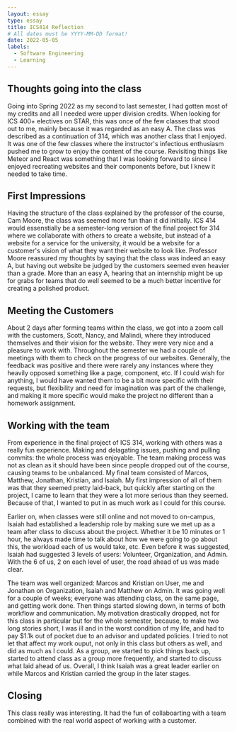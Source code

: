 ```yaml
---
layout: essay
type: essay
title: ICS414 Reflection
# All dates must be YYYY-MM-DD format!
date: 2022-05-05
labels:
  - Software Engineering
  - Learning
---
```


## Thoughts going into the class

  Going into Spring 2022 as my second to last semester, I had gotten most of my credits and all I needed were upper division credits. When looking for ICS 400+ electives on STAR, this was once of the few classes that stood out to me, mainly because it was regarded as an easy A. The class was described as a continuation of 314, which was another class that I enjoyed. It was one of the few classes where the instructor's infectious enthusiasm pushed me to grow to enjoy the content of the course. Revisiting things like Meteor and React was something that I was looking forward to since I enjoyed recreating websites and their components before, but I knew it needed to take time. 

## First Impressions

  Having the structure of the class explained by the professor of the course, Cam Moore, the class was seemed more fun than it did initially. ICS 414 would essenstially be a semester-long version of the final project for 314 where we collaborate with others to create a website, but instead of a website for a service for the university, it would be a website for a customer's vision of what they want their website to look like. Professor Moore reassured my thoughts by saying that the class was indeed an easy A, but having out website be judged by the customers seemed even heavier than a grade. More than an easy A, hearing that an internship might be up for grabs for teams that do well seemed to be a much better incentive for creating a polished product. 

## Meeting the Customers

  About 2 days after forming teams within the class, we got into a zoom call with the customers, Scott, Nancy, and Malindi, where they introduced themselves and their vision for the website. They were very nice and a pleasure to work with. Throughout the semester we had a couple of meetings with them to check on the progress of our websites. Generally, the feedback was positive and there were rarely any instances where they heavily opposed something like a page, component, etc. If I could wish for anything, I would have wanted them to be a bit more specific with their requests, but flexibility and need for imagination was part of the challenge, and making it more specific would make the project no different than a homework assignment. 

## Working with the team

  From experience in the final project of ICS 314, working with others was a really fun experience. Making and delagating issues, pushing and pulling commits: the whole process was enjoyable. The team making process was not as clean as it should have been since people dropped out of the course, causing teams to be unbalanced. My final team consisted of Marcos, Matthew, Jonathan, Kristian, and Isaiah. My first impression of all of them was that they seemed pretty laid-back, but quickly after starting on the project, I came to learn that they were a lot more serious than they seemed. Because of that, I wanted to put in as much work as I could for this course. 
  
  Earlier on, when classes were still online and not moved to on-campus, Isaiah had established a leadership role by making sure we met up as a team after class to discuss about the project. Whether it be 10 minutes or 1 hour, he always made time to talk about how we were going to go about this, the workload each of us would take, etc. Even before it was suggested, Isaiah had suggested 3 levels of users: Volunteer, Organization, and Admin. With the 6 of us, 2 on each level of user, the road ahead of us was made clear. 
  
   The team was well organized: Marcos and Kristian on User, me and Jonathan on Organization, Isaiah and Matthew on Admin. It was going well for a couple of weeks; everyone was attending class, on the same page, and getting work done. Then things started slowing down, in terms of both workflow and communication. My motivation drastically dropped, not for this class in particular but for the whole semester, because, to make two long stories short, I was ill and in the worst condition of my life, and had to pay $1.1k out of pocket due to an advisor and updated policies. I tried to not let that affect my work ouput, not only in this class but others as well, and did as much as I could. As a group, we started to pick things back up, started to attend class as a group more frequently, and started to discuss what laid ahead of us. Overall, I think Isaiah was a great leader earlier on while Marcos and Kristian carried the group in the later stages. 
   
## Closing

  This class really was interesting. It had the fun of collaboarting with a team combined with the real world aspect of working with a customer. 

